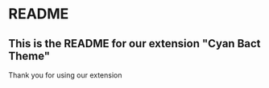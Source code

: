 # README

## This is the README for our extension "Cyan Bact Theme"

Thank you for using our extension
